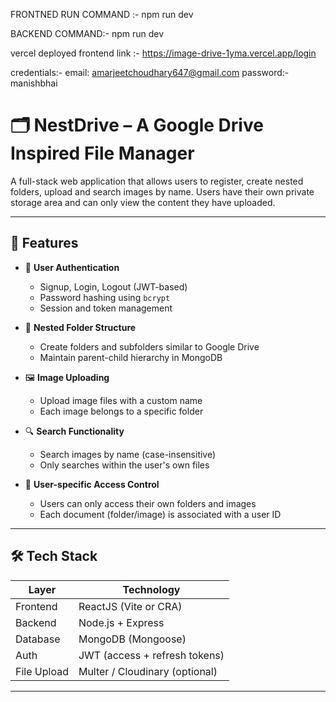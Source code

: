 FRONTNED RUN COMMAND :-
npm run dev

BACKEND COMMAND:-
npm run dev

vercel deployed frontend link :- https://image-drive-1yma.vercel.app/login 

credentials:-
email: amarjeetchoudhary647@gmail.com
password:- manishbhai


# 🗂️ NestDrive – A Google Drive Inspired File Manager

A full-stack web application that allows users to register, create nested folders, upload and search images by name. Users have their own private storage area and can only view the content they have uploaded.

---

## 🚀 Features

- 🔐 **User Authentication**  
  - Signup, Login, Logout (JWT-based)
  - Password hashing using `bcrypt`
  - Session and token management

- 📁 **Nested Folder Structure**  
  - Create folders and subfolders similar to Google Drive
  - Maintain parent-child hierarchy in MongoDB

- 🖼️ **Image Uploading**  
  - Upload image files with a custom name
  - Each image belongs to a specific folder

- 🔍 **Search Functionality**  
  - Search images by name (case-insensitive)
  - Only searches within the user's own files

- 👤 **User-specific Access Control**  
  - Users can only access their own folders and images
  - Each document (folder/image) is associated with a user ID

---

## 🛠️ Tech Stack

| Layer      | Technology |
|------------|------------|
| Frontend   | ReactJS (Vite or CRA) |
| Backend    | Node.js + Express |
| Database   | MongoDB (Mongoose) |
| Auth       | JWT (access + refresh tokens) |
| File Upload | Multer / Cloudinary (optional) |

---


